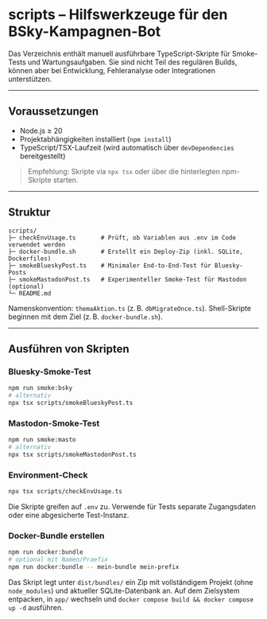 # scripts – Hilfswerkzeuge für den BSky-Kampagnen-Bot

Das Verzeichnis enthält manuell ausführbare TypeScript-Skripte für Smoke-Tests und Wartungsaufgaben. Sie sind nicht Teil des regulären Builds, können aber bei Entwicklung, Fehleranalyse oder Integrationen unterstützen.

---

## Voraussetzungen

- Node.js ≥ 20
- Projektabhängigkeiten installiert (`npm install`)
- TypeScript/TSX-Laufzeit (wird automatisch über `devDependencies` bereitgestellt)

> Empfehlung: Skripte via `npx tsx` oder über die hinterlegten npm-Skripte starten.

---

## Struktur

```
scripts/
├─ checkEnvUsage.ts       # Prüft, ob Variablen aus .env im Code verwendet werden
├─ docker-bundle.sh       # Erstellt ein Deploy-Zip (inkl. SQLite, Dockerfiles)
├─ smokeBlueskyPost.ts    # Minimaler End-to-End-Test für Bluesky-Posts
├─ smokeMastodonPost.ts   # Experimenteller Smoke-Test für Mastodon (optional)
└─ README.md
```

Namenskonvention: `themaAktion.ts` (z. B. `dbMigrateOnce.ts`). Shell-Skripte beginnen mit dem Ziel (z. B. `docker-bundle.sh`).

---

## Ausführen von Skripten

### Bluesky-Smoke-Test

```bash
npm run smoke:bsky
# alternativ
npx tsx scripts/smokeBlueskyPost.ts
```

### Mastodon-Smoke-Test

```bash
npm run smoke:masto
# alternativ
npx tsx scripts/smokeMastodonPost.ts
```

### Environment-Check

```bash
npx tsx scripts/checkEnvUsage.ts
```

Die Skripte greifen auf `.env` zu. Verwende für Tests separate Zugangsdaten oder eine abgesicherte Test-Instanz.

### Docker-Bundle erstellen

```bash
npm run docker:bundle
# optional mit Namen/Praefix
npm run docker:bundle -- mein-bundle mein-prefix
```

Das Skript legt unter `dist/bundles/` ein Zip mit vollständigem Projekt (ohne `node_modules`) und aktueller SQLite-Datenbank an. Auf dem Zielsystem entpacken, in `app/` wechseln und `docker compose build && docker compose up -d` ausführen.
